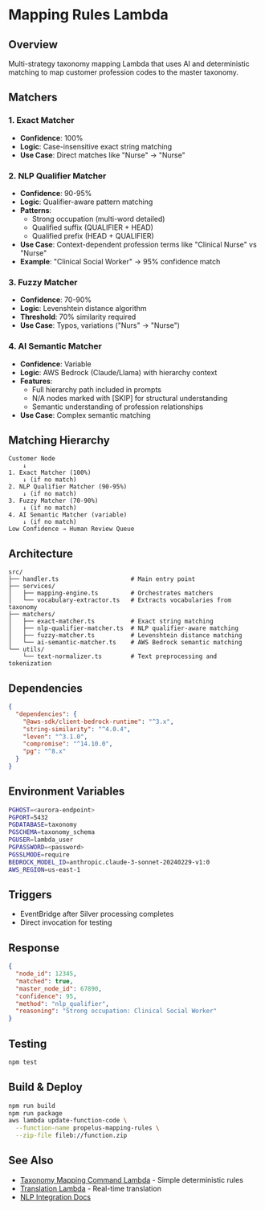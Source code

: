 # Mapping Rules Lambda

## Overview

Multi-strategy taxonomy mapping Lambda that uses AI and deterministic matching to map customer profession codes to the master taxonomy.

## Matchers

### 1. Exact Matcher
- **Confidence**: 100%
- **Logic**: Case-insensitive exact string matching
- **Use Case**: Direct matches like "Nurse" → "Nurse"

### 2. NLP Qualifier Matcher
- **Confidence**: 90-95%
- **Logic**: Qualifier-aware pattern matching
- **Patterns**:
  - Strong occupation (multi-word detailed)
  - Qualified suffix (QUALIFIER + HEAD)
  - Qualified prefix (HEAD + QUALIFIER)
- **Use Case**: Context-dependent profession terms like "Clinical Nurse" vs "Nurse"
- **Example**: "Clinical Social Worker" → 95% confidence match

### 3. Fuzzy Matcher
- **Confidence**: 70-90%
- **Logic**: Levenshtein distance algorithm
- **Threshold**: 70% similarity required
- **Use Case**: Typos, variations ("Nurs" → "Nurse")

### 4. AI Semantic Matcher
- **Confidence**: Variable
- **Logic**: AWS Bedrock (Claude/Llama) with hierarchy context
- **Features**:
  - Full hierarchy path included in prompts
  - N/A nodes marked with [SKIP] for structural understanding
  - Semantic understanding of profession relationships
- **Use Case**: Complex semantic matching

## Matching Hierarchy

```
Customer Node
    ↓
1. Exact Matcher (100%)
    ↓ (if no match)
2. NLP Qualifier Matcher (90-95%)
    ↓ (if no match)
3. Fuzzy Matcher (70-90%)
    ↓ (if no match)
4. AI Semantic Matcher (variable)
    ↓ (if no match)
Low Confidence → Human Review Queue
```

## Architecture

```
src/
├── handler.ts                    # Main entry point
├── services/
│   ├── mapping-engine.ts         # Orchestrates matchers
│   └── vocabulary-extractor.ts   # Extracts vocabularies from taxonomy
├── matchers/
│   ├── exact-matcher.ts          # Exact string matching
│   ├── nlp-qualifier-matcher.ts  # NLP qualifier-aware matching
│   ├── fuzzy-matcher.ts          # Levenshtein distance matching
│   └── ai-semantic-matcher.ts    # AWS Bedrock semantic matching
└── utils/
    └── text-normalizer.ts        # Text preprocessing and tokenization
```

## Dependencies

```json
{
  "dependencies": {
    "@aws-sdk/client-bedrock-runtime": "^3.x",
    "string-similarity": "^4.0.4",
    "leven": "^3.1.0",
    "compromise": "^14.10.0",
    "pg": "^8.x"
  }
}
```

## Environment Variables

```bash
PGHOST=<aurora-endpoint>
PGPORT=5432
PGDATABASE=taxonomy
PGSCHEMA=taxonomy_schema
PGUSER=lambda_user
PGPASSWORD=<password>
PGSSLMODE=require
BEDROCK_MODEL_ID=anthropic.claude-3-sonnet-20240229-v1:0
AWS_REGION=us-east-1
```

## Triggers

- EventBridge after Silver processing completes
- Direct invocation for testing

## Response

```json
{
  "node_id": 12345,
  "matched": true,
  "master_node_id": 67890,
  "confidence": 95,
  "method": "nlp_qualifier",
  "reasoning": "Strong occupation: Clinical Social Worker"
}
```

## Testing

```bash
npm test
```

## Build & Deploy

```bash
npm run build
npm run package
aws lambda update-function-code \
  --function-name propelus-mapping-rules \
  --zip-file fileb://function.zip
```

## See Also

- [Taxonomy Mapping Command Lambda](../taxonomy_mapping_command/) - Simple deterministic rules
- [Translation Lambda](../translation/) - Real-time translation
- [NLP Integration Docs](../../docs/nlp/)
